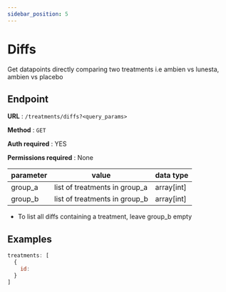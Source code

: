 ```yaml
---
sidebar_position: 5
---
```


# Diffs

Get datapoints directly comparing two treatments i.e ambien vs lunesta, ambien vs placebo

## Endpoint

**URL** : `/treatments/diffs?<query_params>`

**Method** : `GET`

**Auth required** : YES

**Permissions required** : None

| parameter  | value                                            | data type  |
|------------|--------------------------------------------------|------------|
| group_a    | list of treatments in group_a                    | array[int] |
| group_b    | list of treatments in group_b                    | array[int] |

- To list all diffs containing a treatment, leave group_b empty


## Examples

```jsx title="GET https://api.mediboard.fyi/treatments/search?q=ambien"
treatments: [
  {
    id: 
  }
]
```
